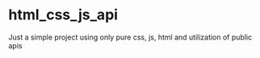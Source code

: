 # html_css_js_api
Just a simple project using only pure css, js, html and utilization of public apis
